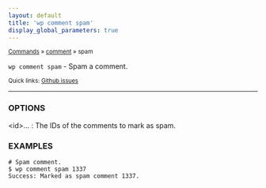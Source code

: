```yaml
---
layout: default
title: 'wp comment spam'
display_global_parameters: true
---
```


<small>[Commands](/commands/) &raquo; [comment](/commands/comment/) &raquo; spam</small>

`wp comment spam` - Spam a comment.

<small>Quick links: <a href="https://github.com/wp-cli/wp-cli/issues?q=is%3Aopen+label%3Acommand%3Acomment-spam+sort%3Aupdated-desc">Github issues</a></small>

<hr />

### OPTIONS

&lt;id&gt;...
: The IDs of the comments to mark as spam.

### EXAMPLES

    # Spam comment.
    $ wp comment spam 1337
    Success: Marked as spam comment 1337.



